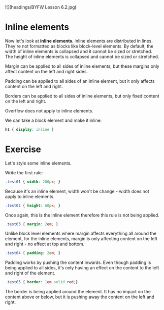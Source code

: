 ![](headings/BYFW Lesson 6.2.jpg)

# Inline elements

Now let's look at **inline elements**. Inline elements are distributed in lines. They're not formatted as blocks like block-level elements. By default, the width of inline elements is collapsed and it cannot be sized or stretched. The height of inline elements is collapsed and cannot be sized or stretched.

Margin can be applied to all sides of inline elements, but these margins only affect content on the left and right sides.

Padding can be applied to all sides of an inline element, but it only affects content on the left and right.

Borders can be applied to all sides of inline elements, but only fixed content on the left and right.

Overflow does not apply to inline elements.

We can take a block element and make it inline:

```css
h1 { display: inline }
```

# Exercise

Let's style some inline elements.

Write the first rule:

```css
.test01 { width: 200px; }
```

Because it's an inline element, width won't be change - width does not apply to inline elements.

```css
.test02 { height: 60px; }
```

Once again, this is the inline element therefore this rule is not being applied.

```css
.test03 { margin: 2em; }
```

Unlike block level elements where margin affects everything all around the element, for the inline elements, margin is only affecting content on the left and right - no effect at top and bottom.

```css
.test04 { padding: 2em; }
```

Padding works by pushing the content inwards. Even though padding is being applied to all sides, it's only having an effect on the content to the left and right of the element.

```css
.test05 { border: 1em solid red;}
```

The border is being applied around the element. It has no impact on the content above or below, but it is pushing away the content on the left and right.